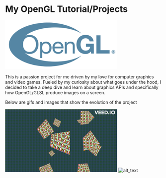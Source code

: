 # My OpenGL Tutorial/Projects

<img alt="alt_text" width="360px" src="images/opengl_logo.png " />

This is a passion project for me driven by my love for computer graphics and video games. Fueled by my curiosity about what goes under the hood, I decided to take a deep dive and learn about graphics APIs and specifically how OpenGL/GLSL produce images on a screen.

Below are gifs and images that show the evolution of the project 

<img alt="alt_text" width="360px" src="images/snoopy_triangle.gif " />

<img alt="alt_text" width="360px" src="images/cubes.mp4 " />

